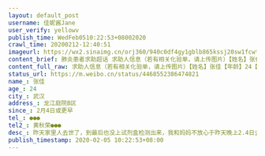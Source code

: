 ```yaml
---
layout: default_post
username: 佳妮酱Jane
user_verify: yellowv
publish_time: WedFeb0510:22:53+08002020
crawl_time: 20200212-12:40:51
imageurl: https://wx2.sinaimg.cn/orj360/940c0df4gy1gblb865kssj20sw1fcwt3.jpg,https://wx1.sinaimg.cn/orj360/940c0df4gy1gblb86pullj20il0x3gqt.jpg,https://wx3.sinaimg.cn/orj360/940c0df4gy1gblb8724a7j20px1a2k2m.jpg,https://wx4.sinaimg.cn/orj360/940c0df4gy1gblb85oa1dj20nc15hdri.jpg
content_brief: 肺炎患者求助超话 求助人信息（若有相关化验单，请上传图片）【姓名】张佳【年龄】24【所在城市】武汉【所在小区、社区】龙江庭院B区【患病时间】2月4日或更早【联系方式】●●●【其他紧急联系人】黄秋荣 ●●●【病情描述】 昨天家里人去世了，到最后也没上试剂盒检测出来，我 ...全文
content_full_raw: 求助人信息（若有相关化验单，请上传图片）【姓名】张佳【年龄】24【所在城市】武汉【所在小区、社区】龙江庭院B区【患病时间】2月4日或更早【联系方式】●●●【其他紧急联系人】黄秋荣●●●【病情描述】昨天家里人去世了，到最后也没上试剂盒检测出来，我和妈妈不放心于昨天晚上2.4日去汉阳医院抽血CT检查，我妈妈结果都是好的，我CT显示有感染，想在汉阳医院做试剂盒检测，说是要社区上报，这几天求了社区无数次每次都说会上报，爸爸直到最后也没等来，我现在害怕我也倒下，家里就只剩妈妈了，我更害怕居家隔离传染给我妈妈，求求大家帮帮我！我目前只能每天去医院打针在家吃药
status_url: https://m.weibo.cn/status/4468552386474821
name_: 张佳
age_: 24
city_: 武汉
address_: 龙江庭院B区
since_: 2月4日或更早
tel_: ●●●
tel2_: 黄秋荣●●●
desc_: 昨天家里人去世了，到最后也没上试剂盒检测出来，我和妈妈不放心于昨天晚上2.4日去汉阳医院抽血CT检查，我妈妈结果都是好的，我CT显示有感染，想在汉阳医院做试剂盒检测，说是要社区上报，这几天求了社区无数次每次都说会上报，爸爸直到最后也没等来，我现在害怕我也倒下，家里就只剩妈妈了，我更害怕居家隔离传染给我妈妈，求求大家帮帮我！我目前只能每天去医院打针在家吃药
publish_timestamp: 2020-02-05 10:22:53+08:00
---
```

